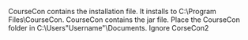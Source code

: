 CourseCon contains the installation file. It installs to C:\Program Files\CourseCon. 
CourseCon contains the jar file. Place the CourseCon folder in C:\Users\"Username"\Documents.
Ignore CorseCon2
